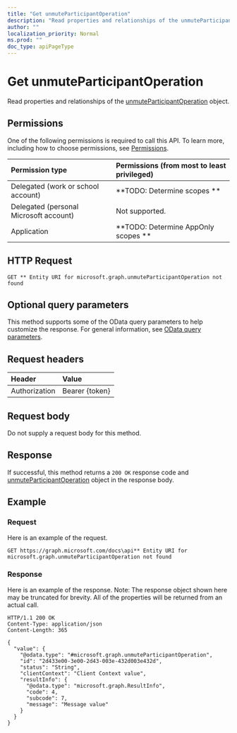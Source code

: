 ```yaml
---
title: "Get unmuteParticipantOperation"
description: "Read properties and relationships of the unmuteParticipantOperation object."
author: ""
localization_priority: Normal
ms.prod: ""
doc_type: apiPageType
---
```


# Get unmuteParticipantOperation

Read properties and relationships of the [unmuteParticipantOperation](../resources/unmuteparticipantoperation.md) object.

## Permissions
One of the following permissions is required to call this API. To learn more, including how to choose permissions, see [Permissions](/concepts/permissions-reference.md).

|Permission type|Permissions (from most to least privileged)|
|:---|:---|
|Delegated (work or school account)|**TODO: Determine scopes **|
|Delegated (personal Microsoft account)|Not supported.|
|Application|**TODO: Determine AppOnly scopes **|

## HTTP Request
<!-- {
  "blockType": "ignored"
}
-->
``` http
GET ** Entity URI for microsoft.graph.unmuteParticipantOperation not found
```

## Optional query parameters
This method supports some of the OData query parameters to help customize the response. For general information, see [OData query parameters](/graph/query-parameters).

## Request headers
|Header|Value|
|:---|:---|
|Authorization|Bearer {token}|

## Request body
Do not supply a request body for this method.

## Response
If successful, this method returns a `200 OK` response code and [unmuteParticipantOperation](../resources/unmuteparticipantoperation.md) object in the response body.

## Example

### Request
Here is an example of the request.
<!-- {
  "blockType": "request",
  "name": "get_unmuteparticipantoperation"
}
-->
``` http
GET https://graph.microsoft.com/docs\api** Entity URI for microsoft.graph.unmuteParticipantOperation not found
```

### Response
Here is an example of the response. Note: The response object shown here may be truncated for brevity. All of the properties will be returned from an actual call.
<!-- {
  "blockType": "response",
  "truncated": true,
  "@odata.type": "microsoft.graph.unmuteParticipantOperation"
}
-->
``` http
HTTP/1.1 200 OK
Content-Type: application/json
Content-Length: 365

{
  "value": {
    "@odata.type": "#microsoft.graph.unmuteParticipantOperation",
    "id": "2d433e00-3e00-2d43-003e-432d003e432d",
    "status": "String",
    "clientContext": "Client Context value",
    "resultInfo": {
      "@odata.type": "microsoft.graph.ResultInfo",
      "code": 4,
      "subcode": 7,
      "message": "Message value"
    }
  }
}
```

